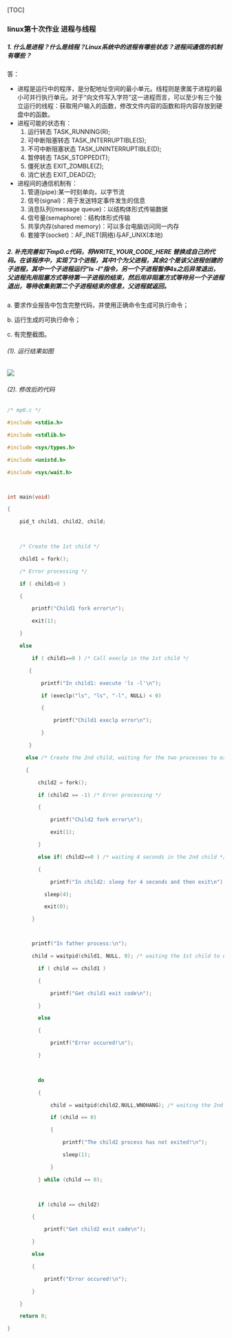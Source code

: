 [TOC]
### linux第十次作业 进程与线程
#####  1. 什么是进程？什么是线程？Linux系统中的进程有哪些状态？进程间通信的机制有哪些？
答：
- 进程是运行中的程序，是分配地址空间的最小单元。线程则是隶属于进程的最小可并行执行单元。对于“向文件写入字符”这一进程而言，可以至少有三个独立运行的线程：获取用户输入的函数，修改文件内容的函数和将内容存放到硬盘中的函数。
- 进程可能的状态有：
  1. 运行转态 TASK_RUNNING(R);
  2. 可中断阻塞转态 TASK_INTERRUPTIBLE(S);
  3. 不可中断阻塞状态 TASK_UNINTERRUPTIBLE(D);
  4. 暂停转态 TASK_STOPPED(T);
  5. 僵死状态 EXIT_ZOMBLE(Z);
  6. 消亡状态 EXIT_DEAD(Z);
- 进程间的通信机制有：
  1. 管道(pipe):某一时刻单向，以字节流
  2. 信号(signal)：用于发送特定事件发生的信息
  3. 消息队列(message queue)：以结构体形式传输数据
  4. 信号量(semaphore)：结构体形式传输
  5. 共享内存(shared memory)：可以多台电脑访问同一内存
  6. 套接字(socket)：AF_INET(网络)与AF_UNIX(本地)
   
##### 2. 补充完善如下mp0.c代码，将WRITE_YOUR_CODE_HERE 替换成自己的代码。在该程序中，实现了3个进程，其中1个为父进程，其余2个是该父进程创建的子进程，其中一个子进程运行"ls -l"指令，另一个子进程暂停4s之后异常退出，父进程先用阻塞方式等待第一子进程的结束，然后用非阻塞方式等待另一个子进程退出，等待收集到第二个子进程结束的信息，父进程就返回。 

a. 要求作业报告中包含完整代码，并使用正确命令生成可执行命令；

b. 运行生成的可执行命令；

c. 有完整截图。

###### (1). 运行结果如图
![](images/2022-05-29-19-29-49.png)

###### (2). 修改后的代码
```c
/* mp0.c */

#include <stdio.h>

#include <stdlib.h>

#include <sys/types.h>

#include <unistd.h>

#include <sys/wait.h>



int main(void)

{

    pid_t child1, child2, child;

    

    /* Create the 1st child */

    child1 = fork();        

    /* Error processing */

    if ( child1<0 )

    {

        printf("Child1 fork error\n");

        exit(1);

    }

    else 

        if ( child1==0 ) /* Call execlp in the 1st child */

       {

           printf("In child1: execute 'ls -l'\n");

           if (execlp("ls", "ls", "-l", NULL) < 0)

           {

               printf("Child1 execlp error\n");

           }

       }

      else /* Create the 2nd child, waiting for the two processes to exit */

      {

          child2 = fork();

          if (child2 == -1) /* Error processing */

          {

              printf("Child2 fork error\n");

              exit(1);

          }

          else if( child2==0 ) /* waiting 4 seconds in the 2nd child */

          {

              printf("In child2: sleep for 4 seconds and then exit\n");

            sleep(4);

            exit(0);

        }



        printf("In father process:\n");

        child = waitpid(child1, NULL, 0); /* waiting the 1st child to exit in BLOCKed way  */

          if ( child == child1 )

          {

              printf("Get child1 exit code\n");

          }

          else

          {

              printf("Error occured!\n");

          }

          

          do

          {

              child = waitpid(child2,NULL,WNOHANG); /* waiting the 2nd child to exit in NONBLOCKed way */

              if (child == 0)

              {

                  printf("The child2 process has not exited!\n");

                  sleep(1);

              }

          } while (child == 0);

          

          if (child == child2)

        {

            printf("Get child2 exit code\n");

        }

        else

        {

            printf("Error occured!\n");

        }

    }

    return 0;

}

```

